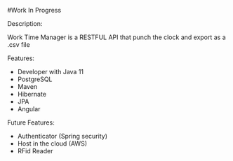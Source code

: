 #Work In Progress


Description:

Work Time Manager is a RESTFUL API that punch the clock and export as a .csv file

Features:

- Developer with Java 11
- PostgreSQL 
- Maven
- Hibernate
- JPA
- Angular

Future Features:
- Authenticator (Spring security)
- Host in the cloud (AWS)
- RFid Reader 
